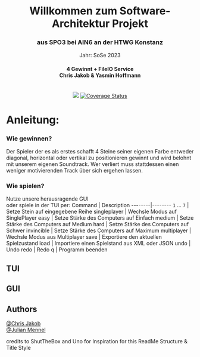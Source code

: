 
<h1 align="center">Willkommen zum Software-Architektur Projekt</h1> <h3 align="center">aus SPO3 bei AIN6 an der HTWG Konstanz</h3>

<p align="center">Jahr: SoSe 2023</p>
<h4 align="center">4 Gewinnt + FileIO Service <br> Chris Jakob & Yasmin Hoffmann </br> <br> </h3>

<p align="center">
  <img src="https://github.com/cr-jkb/4-gewinnt/actions/workflows/scala.yml/badge.svg" /> 
  <a href="https://coveralls.io/github/cr-jkb/4-gewinnt">
    <img src="https://coveralls.io/repos/github/cr-jkb/4-gewinnt/badge.svg?branch=master" alt='Coverage Status' />
  </a>
 </p>
 
# Anleitung:

### Wie gewinnen?
Der Spieler der es als erstes schafft 4 Steine seiner eigenen Farbe entweder diagonal, horizontal oder vertikal zu positionieren gewinnt und wird belohnt mit unserem eigenen Soundtrack. Wer verliert muss stattdessen einen weniger motivierenden Track über sich ergehen lassen. 

### Wie spielen?
Nutze unsere herausragende GUI \
oder spiele in der TUI per: 
Command | Description 
--------|--------
 `1` ... `7`  | Setze Stein auf eingegebene Reihe 
 singleplayer | Wechsle Modus auf SinglePlayer 
 easy         | Setze Stärke des Computers auf Einfach
 medium       | Setze Stärke des Computers auf Medium
 hard         | Setze Stärke des Computers auf Schwer
 invincible   | Setze Stärke des Computers auf Maximum
 multiplayer  | Wechsle Modus aus Multiplayer 
 save         | Exportiere den aktuellen Spielzustand
 load         | Importiere einen Spielstand aus XML oder JSON
 undo         | Undo 
 redo         | Redo
 q            | Programm beenden
 
 ## TUI
 
 ## GUI
 
 ## Authors
[@Chris Jakob](https://github.com/cr-jkb "Chris sein GitHub") <br/>
[@Julian Mennel](https://github.com/JulianMennel "Julian sein GitHub")

credits to ShutTheBox and Uno for Inspiration for this ReadMe Structure & Title Style
